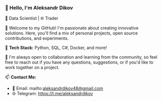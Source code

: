 ### 👋 Hello, I'm Aleksandr Dikov


🚀 Data Scientist | 🌐 Trader 

📌 Welcome to my GitHub! I'm passionate about creating innovative solutions. Here, you'll find a mix of personal projects, open source contributions, and experiments.

🔧 **Tech Stack:** Python, SQL, C#, Docker, and more!

🤝 I'm always open to collaboration and learning from the community, so feel free to reach out if you have any questions, suggestions, or if you'd like to work together on a project.

📫 **Contact Me:**
- 📧 Email: mailto:aleksandrdikov48@gmail.com
- 🌐 Telegram: https://t.me/aleksandrdikov
